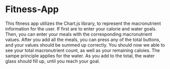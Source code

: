 # Fitness-App

This fitness app utilizes the Chart.js library, to represent the macronutrient information for the user. If first are to enter your calorie and water goals. Then, you can enter your meals with the corresponding macronutrient values. After you add all the meals, you can press any of the total buttons, and your values should be summed up correctly. You should now we able to see your total macronutrient count, as well as your remaining caloies. The sampe principle applies for the water. As you add to the total, the water glass should fill up, until you reach your goal. 
